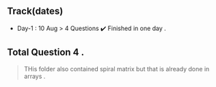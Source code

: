 ## Track(dates)
- Day-1 : 10 Aug > 4 Questions ✔️ Finished in one day . 
## Total Question 4 . 
> THis folder also contained spiral matrix but that is already done in arrays .
